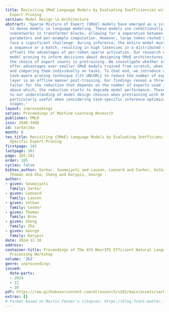 ```yaml
---
title: Revisiting SMoE Language Models by Evaluating Inefficiencies with Task Specific
  Expert Pruning
section: Model Design \& Architecture
abstract: 'Sparse Mixture of Expert (SMoE) models have emerged as a scalable alternative
  to dense models in language modeling. These models use conditionally activated feedforward
  subnetworks in transformer blocks, allowing for a separation between total model
  parameters and per-example computation. However, large token-routed SMoE models
  face a significant challenge: during inference, the entire model must be used for
  a sequence or a batch, resulting in high latencies in a distributed setting that
  offsets the advantages of per-token sparse activation. Our research explores task-specific
  model pruning to inform decisions about designing SMoE architectures, mainly modulating
  the choice of expert counts in pretraining. We investigate whether such pruned models
  offer advantages over smaller SMoE models trained from scratch, when evaluating
  and comparing them individually on tasks. To that end, we introduce an adaptive
  task-aware pruning technique {\tt UNCURL} to reduce the number of experts per MoE
  layer in an offline manner post-training. Our findings reveal a threshold pruning
  factor for the reduction that depends on the number of experts used in pretraining,
  above which, the reduction starts to degrade model performance. These insights contribute
  to our understanding of model design choices when pretraining with SMoE architectures,
  particularly useful when considering task-specific inference optimization for later
  stages.'
layout: inproceedings
series: Proceedings of Machine Learning Research
publisher: PMLR
issn: 2640-3498
id: sarkar24a
month: 0
tex_title: Revisiting {SMoE} Language Models by Evaluating Inefficiencies with Task
  Specific Expert Pruning
firstpage: 165
lastpage: 181
page: 165-181
order: 165
cycles: false
bibtex_author: Sarkar, Soumajyoti and Lausen, Leonard and Cevher, Volkan and Brox,
  Thomas and Zha, Sheng and Karypis, George
author:
- given: Soumajyoti
  family: Sarkar
- given: Leonard
  family: Lausen
- given: Volkan
  family: Cevher
- given: Thomas
  family: Brox
- given: Sheng
  family: Zha
- given: George
  family: Karypis
date: 2024-12-10
address:
container-title: Proceedings of The 4th NeurIPS Efficient Natural Language and Speech
  Processing Workshop
volume: '262'
genre: inproceedings
issued:
  date-parts:
  - 2024
  - 12
  - 10
pdf: https://raw.githubusercontent.com/mlresearch/v262/main/assets/sarkar24a/sarkar24a.pdf
extras: []
# Format based on Martin Fenner's citeproc: https://blog.front-matter.io/posts/citeproc-yaml-for-bibliographies/
---
```

